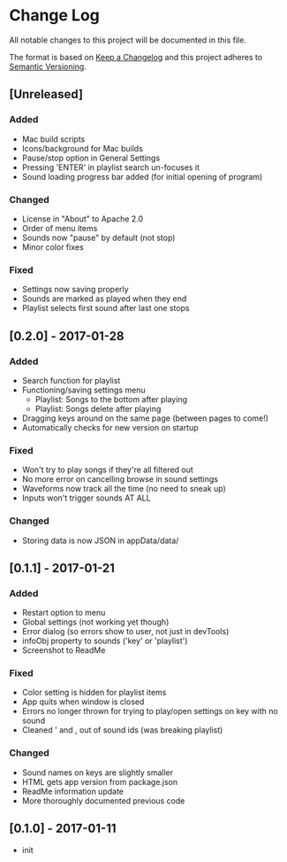 # Change Log
All notable changes to this project will be documented in this file.

The format is based on [Keep a Changelog](http://keepachangelog.com/)
and this project adheres to [Semantic Versioning](http://semver.org/).

## [Unreleased]
### Added
- Mac build scripts
- Icons/background for Mac builds
- Pause/stop option in General Settings
- Pressing 'ENTER' in playlist search un-focuses it
- Sound loading progress bar added (for initial opening of program)

### Changed
- License in "About" to Apache 2.0
- Order of menu items
- Sounds now "pause" by default (not stop)
- Minor color fixes

### Fixed
- Settings now saving properly
- Sounds are marked as played when they end
- Playlist selects first sound after last one stops

## [0.2.0] - 2017-01-28
### Added
- Search function for playlist
- Functioning/saving settings menu
    * Playlist: Songs to the bottom after playing
    * Playlist: Songs delete after playing
- Dragging keys around on the same page (between pages to come!)
- Automatically checks for new version on startup

### Fixed
- Won't try to play songs if they're all filtered out
- No more error on cancelling browse in sound settings
- Waveforms now track all the time (no need to sneak up)
- Inputs won't trigger sounds AT ALL

### Changed
- Storing data is now JSON in appData/data/

## [0.1.1] - 2017-01-21
### Added
- Restart option to menu
- Global settings (not working yet though)
- Error dialog (so errors show to user, not just in devTools)
- infoObj property to sounds ('key' or 'playlist')
- Screenshot to ReadMe

### Fixed
- Color setting is hidden for playlist items
- App quits when window is closed
- Errors no longer thrown for trying to play/open settings on key with no sound
- Cleaned ' and , out of sound ids (was breaking playlist)

### Changed
- Sound names on keys are slightly smaller
- HTML gets app version from package.json
- ReadMe information update
- More thoroughly documented previous code

## [0.1.0] - 2017-01-11
- init
